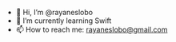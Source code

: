 - 👋 Hi, I’m @rayaneslobo
- 🌱 I’m currently learning Swift
- 📫 How to reach me: rayaneslobo@gmail.com

<!---
rayaneslobo/rayaneslobo is a ✨ special ✨ repository because its `README.md` (this file) appears on your GitHub profile.
You can click the Preview link to take a look at your changes.
--->
